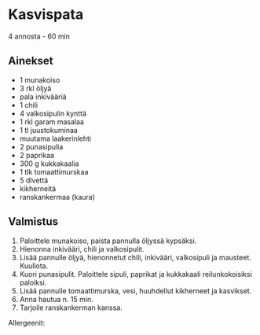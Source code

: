 # Kasvispata
4 annosta - 60 min


## Ainekset
- 1 munakoiso
- 3 rkl	öljyä
- pala inkivääriä
- 1	chili
- 4	valkosipulin kynttä
- 1 rkl	garam masalaa
- 1 tl juustokuminaa
- muutama laakerinlehti
- 2	punasipulia
- 2	paprikaa
- 300 g	kukkakaalia
- 1 tlk tomaattimurskaa
- 5 dlvettä
- kikherneitä
- ranskankermaa (kaura)


## Valmistus
1. Paloittele munakoiso, paista pannulla öljyssä kypsäksi.
2. Hienonna inkivääri, chili ja valkosipulit.
3. Lisää pannulle öljyä, hienonnetut chili, inkivääri, valkosipuli ja mausteet. Kuullota.
4. Kuori punasipulit. Paloittele sipuli, paprikat ja kukkakaali reilunkokoisiksi paloiksi.
5. Lisää pannulle tomaattimurska, vesi, huuhdellut kikherneet ja kasvikset.
6. Anna hautua n. 15 min.
7. Tarjoile ranskankerman kanssa.

Allergeenit:
